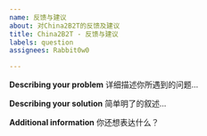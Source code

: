 ```yaml
---
name: 反馈与建议
about: 对China2B2T的反馈及建议
title: China2B2T - 反馈与建议
labels: question
assignees: Rabbit0w0

---
```


**Describing your problem**
详细描述你所遇到的问题...

**Describing your solution**
简单明了的叙述...

**Additional information**
你还想表达什么？
